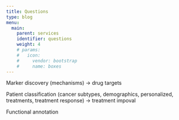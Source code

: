 ```yaml
---
title: Questions
type: blog
menu:
  main:
    parent: services
    identifier: questions
    weight: 4
    # params:
    #   icon:
    #     vendor: bootstrap
    #     name: boxes
---
```

Marker discovery (mechanisms) -> drug targets

Patient classification (cancer subtypes, demographics, personalized, treatments, treatment response) -> treatment impoval

Functional annotation